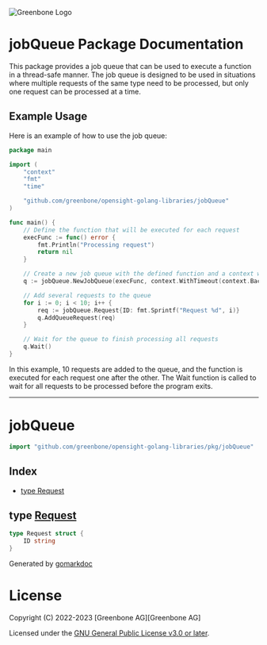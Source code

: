 ![Greenbone Logo](https://www.greenbone.net/wp-content/uploads/gb_new-logo_horizontal_rgb_small.png)

# jobQueue Package Documentation

This package provides a job queue that can be used to execute a function in a thread-safe manner. The job queue is designed to be used in situations where multiple requests of the same type need to be processed, but only one request can be processed at a time.

## Example Usage

Here is an example of how to use the job queue:

```go
package main

import (
	"context"
	"fmt"
	"time"

	"github.com/greenbone/opensight-golang-libraries/jobQueue"
)

func main() {
	// Define the function that will be executed for each request
	execFunc := func() error {
		fmt.Println("Processing request")
		return nil
	}

	// Create a new job queue with the defined function and a context with a 5 second timeout
	q := jobQueue.NewJobQueue(execFunc, context.WithTimeout(context.Background(), 5*time.Second))

	// Add several requests to the queue
	for i := 0; i < 10; i++ {
		req := jobQueue.Request{ID: fmt.Sprintf("Request %d", i)}
		q.AddQueueRequest(req)
	}

	// Wait for the queue to finish processing all requests
	q.Wait()
}
```

In this example, 10 requests are added to the queue, and the function is executed for each request one after the other. The Wait function is called to wait for all requests to be processed before the 
program exits.

---

<!-- gomarkdoc:embed:start -->

<!-- Code generated by gomarkdoc. DO NOT EDIT -->

# jobQueue

```go
import "github.com/greenbone/opensight-golang-libraries/pkg/jobQueue"
```

## Index

- [type Request](<#Request>)


<a name="Request"></a>
## type [Request](<https://github.com/greenbone/opensight-golang-libraries/blob/main/pkg/jobQueue/jobQueue.go#L15-L17>)



```go
type Request struct {
    ID string
}
```

Generated by [gomarkdoc](<https://github.com/princjef/gomarkdoc>)


<!-- gomarkdoc:embed:end -->

# License

Copyright (C) 2022-2023 [Greenbone AG][Greenbone AG]

Licensed under the [GNU General Public License v3.0 or later](../../LICENSE).
